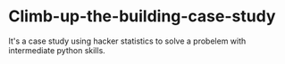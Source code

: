 # Climb-up-the-building-case-study
It's a case study using hacker statistics to solve a probelem with intermediate python skills.
